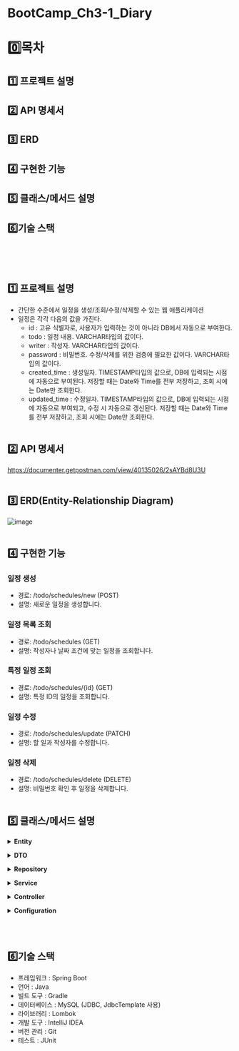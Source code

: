 # BootCamp_Ch3-1_Diary
# 0️⃣목차
## 1️⃣ 프로젝트 설명
## 2️⃣ API 명세서
## 3️⃣ ERD
## 4️⃣ 구현한 기능
## 5️⃣ 클래스/메서드 설명
## 6️⃣기술 스택
<br><br><br>

## 1️⃣ 프로젝트 설명
- 간단한 수준에서 일정을 생성/조회/수정/삭제할 수 있는 웹 애플리케이션
- 일정은 각각 다음의 값을 가진다.
  - id : 고유 식별자로, 사용자가 입력하는 것이 아니라 DB에서 자동으로 부여한다.
  - todo : 일정 내용. VARCHAR타입의 값이다.
  - writer : 작성자. VARCHAR타입의 값이다.
  - password : 비밀번호. 수정/삭제를 위한 검증에 필요한 값이다.  VARCHAR타입의 값이다.
  - created_time : 생성일자. TIMESTAMP타입의 값으로, DB에 입력되는 시점에 자동으로 부여된다. 저장할 때는 Date와 Time를 전부 저장하고, 조회 시에는 Date만 조회한다.
  - updated_time : 수정일자. TIMESTAMP타입의 값으로, DB에 입력되는 시점에 자동으로 부여되고, 수정 시 자동으로 갱신된다. 저장할 때는 Date와 Time를 전부 저장하고, 조회 시에는 Date만 조회한다.
<br><br>

## 2️⃣ API 명세서
https://documenter.getpostman.com/view/40135026/2sAYBd8U3U
<br><br>

## 3️⃣ ERD(Entity-Relationship Diagram)
![image](https://github.com/user-attachments/assets/138bf6a8-5cf4-4bec-be34-be712c3b14b0)
<br><br>

## 4️⃣ 구현한 기능


### 일정 생성
- 경로: /todo/schedules/new (POST)
- 설명: 새로운 일정을 생성합니다.

### 일정 목록 조회
- 경로: /todo/schedules (GET)
- 설명: 작성자나 날짜 조건에 맞는 일정을 조회합니다.

### 특정 일정 조회
- 경로: /todo/schedules/{id} (GET)
- 설명: 특정 ID의 일정을 조회합니다.

### 일정 수정
- 경로: /todo/schedules/update (PATCH)
- 설명: 할 일과 작성자를 수정합니다.

### 일정 삭제
- 경로: /todo/schedules/delete (DELETE)
- 설명: 비밀번호 확인 후 일정을 삭제합니다.
<br><br>

## 5️⃣ 클래스/메서드 설명

**<details><summary>Entity</summary>**

- **ScheduleEntity**: 일정의 데이터를 표현하는 엔티티 클래스  
  - **`id`**: 일정 ID (Long)  
  - **`todo`**: 할 일 (String)  
  - **`writer`**: 작성자 (String)  
  - **`password`**: 비밀번호 (String)  
  - **`createdTime`**: 생성 시간 (LocalDateTime)  
  - **`updatedTime`**: 수정 시간 (LocalDateTime)  

</details>

**<details><summary>DTO</summary>**

- **RequestCreateDto** : 일정 생성 요청 시 사용.
  - `todo`: 할 일 (String)  
  - `writer`: 작성자 (String)  
  - `password`: 비밀번호 (String)  

- **UpdateScheduleDto** : 일정 수정 요청 시 사용.
  - `id`: 일정 ID (Long)  
  - `todo`: 할 일 (String)  
  - `writer`: 작성자 (String)  
  - `password`: 비밀번호 (String)  

- **RequestDeleteDto** : 일정 삭제 요청 시 사용.
  - `id`: 일정 ID (Long)  
  - `password`: 비밀번호 (String)  

- **ResponseScheduleDto** : 일정 조회 응답용.
  - `id`: 일정 ID (Long)  
  - `todo`: 할 일 (String)  
  - `writer`: 작성자 (String)  
  - `createdTime`: 생성 시간 (LocalDateTime)  
  - `updatedTime`: 수정 시간 (LocalDateTime)  

- **ResponseUpdatedDto** : 작업 성공/실패 응답용.
  - `status`: 상태 (String)  
  - `message`: 메시지 (String)  

</details>

**<details><summary>Repository</summary>**

- **TodosRepository**: 일정 데이터 접근을 위한 인터페이스  
  - **기능**: 일정 생성, 조회, 수정, 삭제 관련 메서드 정의  

- **JdbcTemplateTodoRepository**: `JdbcTemplate`을 사용하여 일정 데이터를 관리하는 구현체  
  - **`save(RequestCreateDto schedule)`**  
    - 설명: 새로운 일정을 저장합니다.  
    - 반환값: 생성된 일정의 ID (Long)  

  - **`findById(Long id)`**  
    - 설명: ID로 일정 조회  
    - 반환값: 조회된 일정 (Optional<ScheduleEntity>)  

  - **`findByWriter(String writer)`**  
    - 설명: 작성자로 일정 조회  
    - 반환값: 일정 목록 (List<ScheduleEntity>)  

  - **`findByCreatedDate(LocalDate date)`**  
    - 설명: 생성 날짜로 일정 조회  
    - 반환값: 일정 목록 (List<ScheduleEntity>)  

  - **`findByUpdatedDate(LocalDate date)`**  
    - 설명: 수정 날짜로 일정 조회  
    - 반환값: 일정 목록 (List<ScheduleEntity>)  

  - **`findAll()`**  
    - 설명: 모든 일정 조회  
    - 반환값: 일정 목록 (List<ScheduleEntity>)  

  - **`updateTodo(Long id, String todo)`**  
    - 설명: 할 일 내용 수정  

  - **`updateWriter(Long id, String writer)`**  
    - 설명: 작성자 수정  

  - **`deleteSchedule(Long id)`**  
    - 설명: 일정 삭제  

  - **`verifyPassword(Long id, String password)`**  
    - 설명: 비밀번호 검증  
    - 반환값: 검증 성공 여부 (boolean)  

- **JdbcTodoRepository**: 순수 JDBC를 사용한 연습용 구현체  
- **MemoryTodoRepository**: 메모리 기반의 연습용 구현체  

</details>

**<details><summary>Service</summary>**

- **TodoService** : 비즈니스 로직 처리.
  - **`createSchedule(RequestCreateDto schedule)`**  
    - 설명: 새로운 일정을 저장합니다.  
    - 반환값: 생성된 일정의 ID (Long)  

  - **`getSchedules(String writer, LocalDate date)`**  
    - 설명: 작성자나 수정일 조건에 맞는 일정을 조회합니다.  
    - 반환값: 조건에 맞는 일정 목록 (List<ScheduleEntity>)  

  - **`getScheduleWithId(Long id)`**  
    - 설명: 특정 ID의 일정을 조회합니다.  
    - 반환값: 조회된 일정 (Optional<ScheduleEntity>)  

  - **`updateSchedule(Long id, String todo, String writer, String password)`**  
    - 설명: 일정의 할 일과 작성자를 수정합니다.  
    - 반환값: 수정 성공 여부 (boolean)  

  - **`deleteSchedule(Long id, String password)`**  
    - 설명: 비밀번호 확인 후 일정을 삭제합니다.  
    - 반환값: 삭제 성공 여부 (boolean)  

</details>

**<details><summary> Controller</summary>**

- **TodoController**: RESTful API를 통해 일정을 생성, 조회, 수정, 삭제합니다.

</details>

**<details><summary>Configuration</summary>**

- **SpringConfig**: 애플리케이션의 빈과 설정을 정의하는 클래스  
  - **`todoService()`**: `TodoService` 빈을 생성합니다.  

  - **`todosRepository()`**: `TodosRepository` 구현체를 설정합니다.  
    - 예시 구현체:  
      - `JdbcTemplateTodoRepository`  
      - `JdbcTodoRepository`  
      - `MemoryTodoRepository`  

</details>

<br><br>

## 6️⃣기술 스택
- 프레임워크 : Spring Boot
- 언어 : Java
- 빌드 도구 : Gradle
- 데이터베이스 : MySQL (JDBC, JdbcTemplate 사용)
- 라이브러리 : Lombok
- 개발 도구 : IntelliJ IDEA
- 버전 관리 : Git
- 테스트 : JUnit
<br><br>




